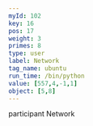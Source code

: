 ```yaml
---
myId: 102
key: 16
pos: 17
weight: 3
primes: 8
type: user
label: Network
tag_name: ubuntu
run_time: /bin/python
value: [557,4,-1,1]
object: [5,8]
---
```

participant Network
